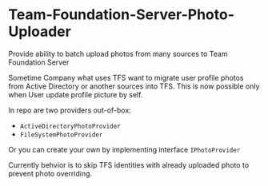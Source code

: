 # Team-Foundation-Server-Photo-Uploader
Provide ability to batch upload photos from many sources to Team Foundation Server

Sometime Company what uses TFS want to migrate user profile photos from Active Directory or another sources into TFS.
This is now possible only when User update profile picture by self.

In repo are two providers out-of-box:
*  ```ActiveDirectoryPhotoProvider  ```
*  ```FileSystemPhotoProvider  ```

Or you can create your own by implementing interface ```IPhotoProvider ```

Currently behvior is to skip TFS identities with already uploaded photo to prevent photo overriding.

